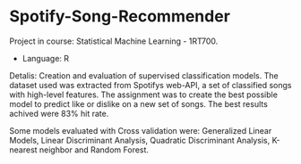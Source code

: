 # Spotify-Song-Recommender
Project in course: Statistical Machine Learning - 1RT700.
- Language: R

Detalis: Creation and evaluation of supervised classification models. The dataset used was extracted from Spotifys web-API, a set of classified songs with high-level features. The assignment was to create the best possible model to predict like or dislike on a new set of songs. The best results achived were 83% hit rate.

Some models evaluated with Cross validation were: Generalized Linear Models, Linear Discriminant Analysis, Quadratic Discriminant Analysis, K-nearest neighbor and Random Forest.
